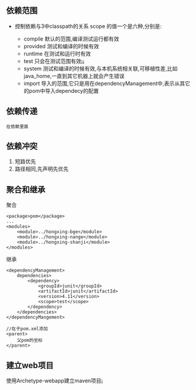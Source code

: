 ## 依赖范围
+ <scope> 控制依赖与3中classpath的关系
    scope 的值一个是六种,分别是:
    + compile 默认的范围,编译测试运行都有效
    + provided 测试和编译的时候有效
    + runtime 在测试和运行时有效
    + test 只会在测试范围有效¡¡
    + system 测试和编译的时候有效,与本机系统相关联,可移植性差,比如java_home,一直到其它机器上就会产生错误
    + import 导入的范围,它只是用在dependencyManagement中,表示从其它的pom中导入dependecy的配置

## 依赖传递
```
在依赖里面
```

## 依赖冲突

1. 短路优先
1. 路径相同,先声明先优先

## 聚合和继承
聚合
```
<package>pom</package>
...
<modules>
    <module>../hongxing-bge</module>
    <module>../hongxing-nange</module>
    <module>../hongxing-shanji</module>
</modules>
```
继承
```
<dependencyManagement>
    dependencies>
        <dependency>
            <groupId>junit</groupId>
            <artifactId>junit</artifactId>
            <version>4.11</version>
            <scope>test</scope>
        </dependency>
    </dependencies>
</dependencyMangement>

//在子pom.xml添加
<parent>
    父pom的坐标
</parent>
```

## 建立web项目
使用Archetype-webapp建立maven项目¡
